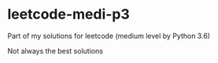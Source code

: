# leetcode-medi-p3
Part of my solutions for leetcode (medium level by Python 3.6)

Not always the best solutions
